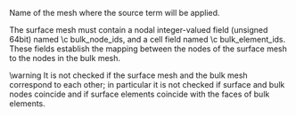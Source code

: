 Name of the mesh where the source term will be applied.

The surface mesh must contain a nodal integer-valued field (unsigned 64bit)
named \c bulk_node_ids, and a cell field named \c bulk_element_ids. These fields
establish the mapping between the nodes of the surface mesh to the nodes in the
bulk mesh.

\warning It is not checked if the surface mesh and the bulk mesh
correspond to each other; in particular it is not checked if surface and bulk
nodes coincide and if surface elements coincide with the faces of bulk elements.
